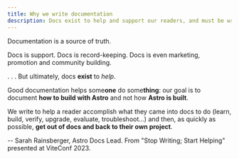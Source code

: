 ```yaml
---
title: Why we write documentation
description: Docs exist to help and support our readers, and must be written with that in mind.  
---
```

Documentation is a source of truth.

Docs is support. Docs is record-keeping. Docs is even marketing, promotion and community building.

. . . But ultimately, docs **exist** to *help*. 

Good documentation helps some**one** do some**thing**: our goal is to document **how to build with Astro** and not how **Astro is built**.

We write to help a reader accomplish what they came into docs to do (learn, build, verify, upgrade, evaluate, troubleshoot...) and then, as quickly as possible, **get out of docs and back to their own project**.

-- Sarah Rainsberger, Astro Docs Lead. From "Stop Writing; Start Helping" presented at ViteConf 2023.